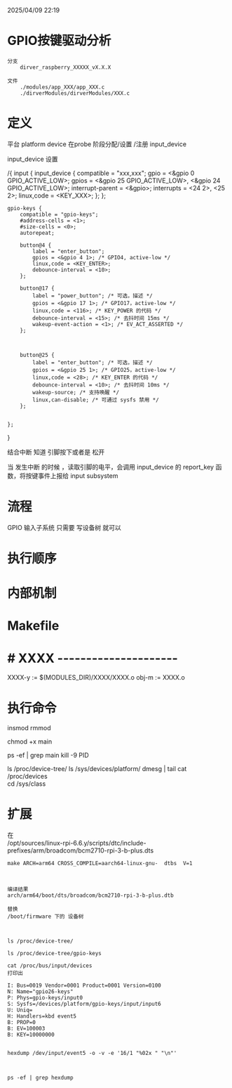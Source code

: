 2025/04/09 22:19
# GPIO按键驱动分析
    分支
        dirver_raspberry_XXXXX_vX.X.X

    文件
        ./modules/app_XXX/app_XXX.c
        ./dirverModules/dirverModules/XXX.c

# 定义

平台 platform device 在probe 阶段分配/设置 /注册 input_device 




input_device 设置

/{
    input {
        input_device {
            compatible = "xxx,xxx";
            gpio = <&gpio 0 GPIO_ACTIVE_LOW>;
            gpios = <&gpio 25 GPIO_ACTIVE_LOW>, <&gpio 24 GPIO_ACTIVE_LOW>;
            interrupt-parent = <&gpio>;
            interrupts = <24 2>, <25 2>;
            linux,code = <KEY_XXX>;
        };
    };


    gpio-keys {
        compatible = "gpio-keys";
        #address-cells = <1>;
        #size-cells = <0>;
        autorepeat;

        button@4 {
            label = "enter_button";
            gpios = <&gpio 4 1>; /* GPIO4, active-low */
            linux,code = <KEY_ENTER>;
            debounce-interval = <10>;
        };

        button@17 {
            label = "power_button"; /* 可选，描述 */
            gpios = <&gpio 17 1>; /* GPIO17，active-low */
            linux,code = <116>; /* KEY_POWER 的代码 */
            debounce-interval = <15>; /* 去抖时间 15ms */
            wakeup-event-action = <1>; /* EV_ACT_ASSERTED */
        };



        button@25 {
            label = "enter_button"; /* 可选，描述 */
            gpios = <&gpio 25 1>; /* GPIO25，active-low */
            linux,code = <28>; /* KEY_ENTER 的代码 */
            debounce-interval = <10>; /* 去抖时间 10ms */
            wakeup-source; /* 支持唤醒 */
            linux,can-disable; /* 可通过 sysfs 禁用 */
        };


    };


}

结合中断 知道 引脚按下或者是 松开

当 发生中断 的时候 ，读取引脚的电平，会调用 input_device 的 report_key 函数，将按键事件上报给 input subsystem






# 流程

GPIO 输入子系统 只需要 写设备树 就可以


# 执行顺序

 
# 内部机制


# Makefile
# # XXXX ---------------------
XXXX-y := $(MODULES_DIR)/XXXX/XXXX.o
obj-m := XXXX.o


# 执行命令


insmod
rmmod

chmod +x main

ps -ef | grep main
kill -9 PID

ls /proc/device-tree/
ls /sys/devices/platform/
dmesg | tail
cat /proc/devices  
cd /sys/class 



# 扩展


   在  
    /opt/sources/linux-rpi-6.6.y/scripts/dtc/include-prefixes/arm/broadcom/bcm2710-rpi-3-b-plus.dts



    make ARCH=arm64 CROSS_COMPILE=aarch64-linux-gnu-  dtbs  V=1 



    编译结果
    arch/arm64/boot/dts/broadcom/bcm2710-rpi-3-b-plus.dtb

    替换  
    /boot/firmware 下的 设备树



    ls /proc/device-tree/

    ls /proc/device-tree/gpio-keys

    cat /proc/bus/input/devices
    打印出

    I: Bus=0019 Vendor=0001 Product=0001 Version=0100
    N: Name="gpio26-keys"
    P: Phys=gpio-keys/input0
    S: Sysfs=/devices/platform/gpio-keys/input/input6
    U: Uniq=
    H: Handlers=kbd event5 
    B: PROP=0
    B: EV=100003
    B: KEY=10000000


    hexdump /dev/input/event5 -o -v -e '16/1 "%02x " "\n"'



    ps -ef | grep hexdump
